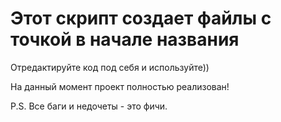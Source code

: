 # Этот скрипт создает файлы с точкой в начале названия

Отредактируйте код под себя и используйте))

На данный момент проект полностью реализован!

P.S. Все баги и недочеты - это фичи.
